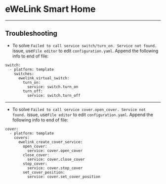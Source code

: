 # eWeLink Smart Home

---

## Troubleshooting

-   To solve `Failed to call service switch/turn_on. Service not found.` issue, use`File editor` to edit `configuration.yaml`. Append the following info to end of file:

```
switch:
  - platform: template
    switches:
      ewelink_virtual_switch:
        turn_on:
          service: switch.turn_on
        turn_off:
          service: switch.turn_off

```

---

-   To solve `Failed to call service cover.open_cover. Service not found.` issue, use`File editor` to edit `configuration.yaml`. Append the following info to end of file:

```
cover:
  - platform: template
    covers:
      ewelink_create_cover_service:
        open_cover:
          service: cover.open_cover
        close_cover:
          service: cover.close_cover
        stop_cover:
          service: cover.stop_cover
        set_cover_position:
          service: cover.set_cover_position
```

